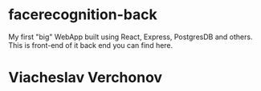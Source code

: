 # facerecognition-back
My first "big" WebApp built using React, Express, PostgresDB and others.
This is front-end of it back end you can find here.

# Viacheslav Verchonov
